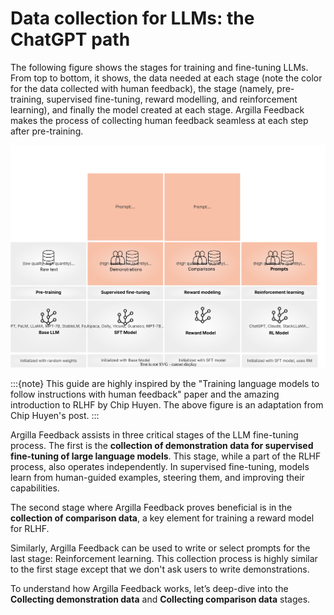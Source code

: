 # Data collection for LLMs: the ChatGPT path
The following figure shows the stages for training and fine-tuning LLMs. From top to bottom, it shows, the data needed at each stage (note the color for the data collected with human feedback), the stage (namely, pre-training, supervised fine-tuning, reward modelling, and reinforcement learning), and finally the model created at each stage. Argilla Feedback makes the process of collecting human feedback seamless at each step after pre-training.

![llm-flow](../../../_static/images/llms/rlhf.svg "LLM fine-tuning stages")

:::{note}
This guide are highly inspired by the "Training language models to follow instructions with human feedback" paper and the amazing introduction to RLHF by Chip Huyen. The above figure is an adaptation from Chip Huyen's post.
:::

Argilla Feedback assists in three critical stages of the LLM fine-tuning process. The first is the **collection of demonstration data for supervised fine-tuning of large language models**. This stage, while a part of the RLHF process, also operates independently. In supervised fine-tuning, models learn from human-guided examples, steering them, and improving their capabilities.

The second stage where Argilla Feedback proves beneficial is in the **collection of comparison data**, a key element for training a reward model for RLHF.

Similarly, Argilla Feedback can be used to write or select prompts for the last stage: Reinforcement learning. This collection process is highly similar to the first stage except that we don't ask users to write demonstrations.

To understand how Argilla Feedback works, let’s deep-dive into the **Collecting demonstration data** and **Collecting comparison data** stages.